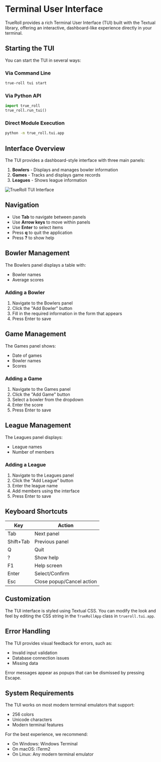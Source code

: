 # Terminal User Interface

TrueRoll provides a rich Terminal User Interface (TUI) built with the Textual library, offering an interactive, dashboard-like experience directly in your terminal.

## Starting the TUI

You can start the TUI in several ways:

### Via Command Line

```bash
true-roll tui start
```

### Via Python API

```python
import true_roll
true_roll.run_tui()
```

### Direct Module Execution

```bash
python -m true_roll.tui.app
```

## Interface Overview

The TUI provides a dashboard-style interface with three main panels:

1. **Bowlers** - Displays and manages bowler information
2. **Games** - Tracks and displays game records
3. **Leagues** - Shows league information

![TrueRoll TUI Interface](images/tui_interface.png)

## Navigation

- Use **Tab** to navigate between panels
- Use **Arrow keys** to move within panels
- Use **Enter** to select items
- Press **q** to quit the application
- Press **?** to show help

## Bowler Management

The Bowlers panel displays a table with:
- Bowler names
- Average scores

### Adding a Bowler

1. Navigate to the Bowlers panel
2. Click the "Add Bowler" button
3. Fill in the required information in the form that appears
4. Press Enter to save

## Game Management

The Games panel shows:
- Date of games
- Bowler names
- Scores

### Adding a Game

1. Navigate to the Games panel
2. Click the "Add Game" button
3. Select a bowler from the dropdown
4. Enter the score
5. Press Enter to save

## League Management

The Leagues panel displays:
- League names
- Number of members

### Adding a League

1. Navigate to the Leagues panel
2. Click the "Add League" button
3. Enter the league name
4. Add members using the interface
5. Press Enter to save

## Keyboard Shortcuts

| Key       | Action                    |
|-----------|---------------------------|
| Tab       | Next panel                |
| Shift+Tab | Previous panel            |
| Q         | Quit                      |
| ?         | Show help                 |
| F1        | Help screen               |
| Enter     | Select/Confirm            |
| Esc       | Close popup/Cancel action |

## Customization

The TUI interface is styled using Textual CSS. You can modify the look and feel by editing the CSS string in the `TrueRollApp` class in `trueroll.tui.app`.

## Error Handling

The TUI provides visual feedback for errors, such as:
- Invalid input validation
- Database connection issues
- Missing data

Error messages appear as popups that can be dismissed by pressing Escape.

## System Requirements

The TUI works on most modern terminal emulators that support:
- 256 colors
- Unicode characters
- Modern terminal features

For the best experience, we recommend:
- On Windows: Windows Terminal
- On macOS: iTerm2
- On Linux: Any modern terminal emulator